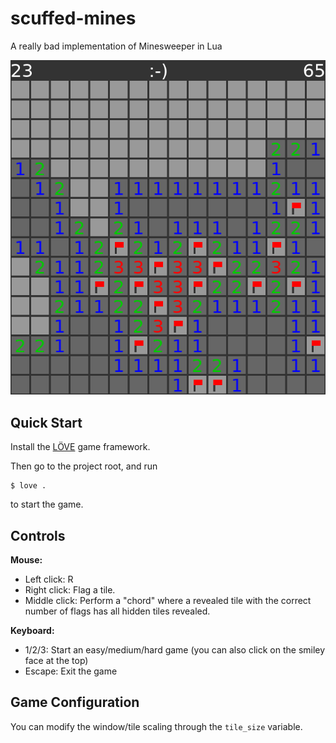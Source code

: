 # scuffed-mines

A really bad implementation of Minesweeper in Lua

![scuffed mines](screenshot.png)

## Quick Start

Install the [LÖVE](https://love2d.org/) game framework.

Then go to the project root, and run

```
$ love .
```

to start the game.

## Controls

**Mouse:**

 - Left click: R
 - Right click: Flag a tile.
 - Middle click: Perform a "chord" where a revealed tile with the correct number of flags has all hidden tiles revealed.

**Keyboard:**

 - 1/2/3: Start an easy/medium/hard game (you can also click on the smiley face at the top)
 - Escape: Exit the game

 ## Game Configuration

You can modify the window/tile scaling through the `tile_size` variable.